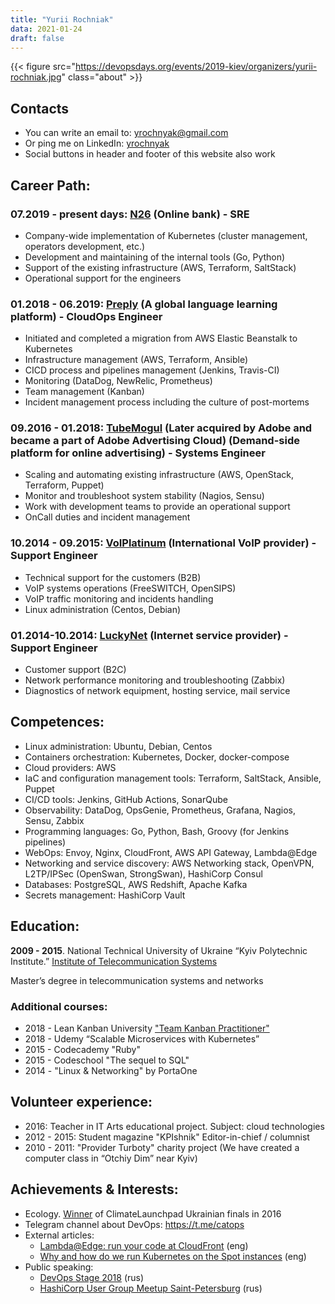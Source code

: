 ```yaml
---
title: "Yurii Rochniak"
data: 2021-01-24
draft: false
---
```


{{< figure src="https://devopsdays.org/events/2019-kiev/organizers/yurii-rochniak.jpg" class="about" >}}

## Contacts

* You can write an email to: yrochnyak@gmail.com
* Or ping me on LinkedIn: [yrochnyak](https://www.linkedin.com/in/yrochnyak/)
* Social buttons in header and footer of this website also work

## Career Path:

### 07.2019 - present days: [N26](https://n26.com) (Online bank) - SRE

- Company-wide implementation of Kubernetes (cluster management, operators development, etc.)
- Development and maintaining of the internal tools (Go, Python)
- Support of the existing infrastructure (AWS, Terraform, SaltStack)
- Operational support for the engineers

### 01.2018 - 06.2019: [Preply](https://preply.com) (A global language learning platform) - CloudOps Engineer
- Initiated and completed a migration from AWS Elastic Beanstalk to Kubernetes 
- Infrastructure management (AWS, Terraform, Ansible)
- CICD process and pipelines management (Jenkins, Travis-CI)
- Monitoring (DataDog, NewRelic, Prometheus)
- Team management (Kanban)
- Incident management process including the culture of post-mortems

### 09.2016 - 01.2018: [TubeMogul](https://advertising.adobe.com/) (Later acquired by Adobe and became a part of Adobe Advertising Cloud) (Demand-side platform for online advertising) - Systems Engineer
- Scaling and automating existing infrastructure (AWS, OpenStack, Terraform, Puppet)
- Monitor and troubleshoot system stability (Nagios, Sensu)
- Work with development teams to provide an operational support
- OnCall duties and incident management

### 10.2014 - 09.2015: [VoIPlatinum](https://portal.voiplatinum.com/) (International VoIP provider) - Support Engineer
- Technical support for the customers (B2B)
- VoIP systems operations (FreeSWITCH, OpenSIPS)
- VoIP traffic monitoring and incidents handling
- Linux administration (Centos, Debian)

### 01.2014-10.2014: [LuckyNet](https://www.lucky.net/en.html) (Internet service provider) - Support Engineer
- Customer support (B2C)
- Network performance monitoring and troubleshooting (Zabbix)
- Diagnostics of network equipment, hosting service, mail service

## Competences:
- Linux administration: Ubuntu, Debian, Centos
- Containers orchestration: Kubernetes, Docker, docker-compose
- Cloud providers: AWS
- IaC and configuration management tools: Terraform, SaltStack, Ansible, Puppet
- CI/CD tools: Jenkins, GitHub Actions, SonarQube
- Observability: DataDog, OpsGenie, Prometheus, Grafana, Nagios, Sensu, Zabbix
- Programming languages: Go, Python, Bash, Groovy (for Jenkins pipelines)
- WebOps: Envoy, Nginx, CloudFront, AWS API Gateway, Lambda@Edge
- Networking and service discovery: AWS Networking stack, OpenVPN, L2TP/IPSec (OpenSwan, StrongSwan), HashiCorp Consul
- Databases: PostgreSQL, AWS Redshift, Apache Kafka
- Secrets management: HashiCorp Vault

## Education:
**2009 - 2015**. National Technical University of Ukraine “Kyiv Polytechnic Institute.” [Institute of Telecommunication Systems](https://kpi.ua/en/its)

Master’s degree in telecommunication systems and networks

### Additional courses:
- 2018 - Lean Kanban University ["Team Kanban Practitioner"](https://edu.kanban.university/users/yurii-rochniak)
- 2018 - Udemy “Scalable Microservices with Kubernetes”
- 2015 - Codecademy "Ruby"
- 2015 - Codeschool "The sequel to SQL"
- 2014 - "Linux & Networking" by PortaOne

## Volunteer experience:
- 2016: Teacher in IT Arts educational project. Subject: cloud technologies
- 2012 - 2015: Student magazine "KPIshnik" Editor-in-chief / columnist
- 2010 - 2011: "Provider Turboty" charity project (We have created a computer class in “Otchiy Dim” near Kyiv)

## Achievements & Interests:
- Ecology. [Winner](https://climatelaunchpad.org/finalists/zamza/) of ClimateLaunchpad Ukrainian finals in 2016
- Telegram channel about DevOps: https://t.me/catops
- External articles: 
    - [Lambda@Edge: run your code at CloudFront](https://bit.ly/2LiRjOJ) (eng)
    - [Why and how do we run Kubernetes on the Spot instances](https://bit.ly/2zYnCxF) (eng)
- Public speaking:
    - [DevOps Stage 2018](https://bit.ly/2EzLMCR) (rus)
    - [HashiCorp User Group Meetup Saint-Petersburg](https://youtu.be/sUl4s6IV6wc) (rus)

